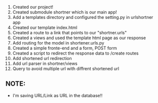 1. Created our project!
2. Created submodule shortner which is our main app!
3. Add a templates directory and configured the setting.py in urlshortner app
4. Created our template index.html
5. Created a route to a link that points to our "shortner.urls"
6. Created a views and used the template html page as our response
7. Add routing for the model in shortener.urls.py
8. Created a simple fronte-end and a form, POST form
9. Created a script to redirect the response data to /create routes
10. Add shortened url redirection
11. Add url parser in shortner/views
12. Query to avoid multiple url with diffrent shortened url

## NOTE:
* I'm saving URL/Link as URL in the database!!